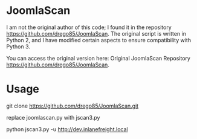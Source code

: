 # JoomlaScan

I am not the original author of this code; I found it in the repository https://github.com/drego85/JoomlaScan. The original script is written in Python 2, and I have modified certain aspects to ensure compatibility with Python 3.

You can access the original version here: Original JoomlaScan Repository https://github.com/drego85/JoomlaScan.

# Usage

git clone https://github.com/drego85/JoomlaScan.git

replace joomlascan.py with jscan3.py

python jscan3.py -u http://dev.inlanefreight.local
